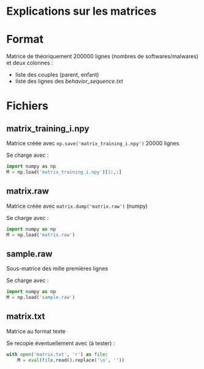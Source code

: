 Explications sur les matrices
===

# Format

Matrice de théoriquement 200000 lignes (nombres de softwares/malwares) et deux colonnes :
- liste des couples (parent, enfant)
- liste des lignes des *behavior_sequence.txt*

# Fichiers

## matrix_training_i.npy
Matrice créée avec ```np.save('matrix_training_i.npy')```
20000 lignes

Se charge avec :
```py
import numpy as np
M = np.load('matrix_training_i.npy')[1:,:]
```

## matrix.raw
Matrice créée avec ```matrix.dump('matrix.raw')``` (numpy)

Se charge avec :
```py
import numpy as np
M = np.load('matrix.raw')
```

## sample.raw
Sous-matrice des mille premières lignes

Se charge avec :
```py
import numpy as np
M = np.load('sample.raw')
```

## matrix.txt
Matrice au format texte

Se recopie éventuellement avec (à tester) :
```py
with open('matrix.txt', 'r') as file:
    M = eval(file.read().replace('\n', ''))
```
